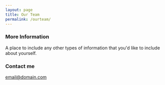 ```yaml
---
layout: page
title: Our Team
permalink: /ourteam/
---
```

### More Information

A place to include any other types of information that you'd like to include about yourself.

### Contact me

[email@domain.com](mailto:email@domain.com)
